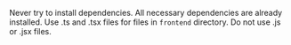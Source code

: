 Never try to install dependencies. All necessary dependencies are already installed.
Use .ts and .tsx files for files in `frontend` directory. Do not use .js or .jsx files.
